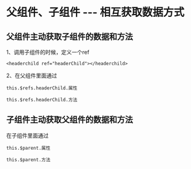 # 父组件、子组件 --- 相互获取数据方式
## 父组件主动获取子组件的数据和方法
1、调用子组件的时候，定义一个ref

```$xslt
<headerchild ref="headerChild"></headerchild>
```

2、在父组件里面通过

```$xslt
this.$refs.headerChild.属性

this.$refs.headerChild.方法
```

## 子组件主动获取父组件的数据和方法
在子组件里面通过

```$xslt
this.$parent.属性

this.$parent.方法
```
